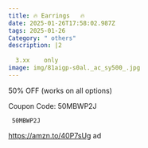 ```yaml
---
title: 🔥 Earrings   🔥
date: 2025-01-26T17:58:02.987Z
tags: 2025-01-26
Category: " others"
description: |2
      
  3.xx    only 
image: img/81aigp-s0al._ac_sy500_.jpg
---
```

 50% OFF (works on all options)    

<!--StartFragment-->

C﻿oupon Code: 50MBWP2J

<pre class="language-javascript"><code

class="language-javascript"> 50MBWP2J </code></pre>

<!--EndFragment-->

https://amzn.to/40P7sUg  ad